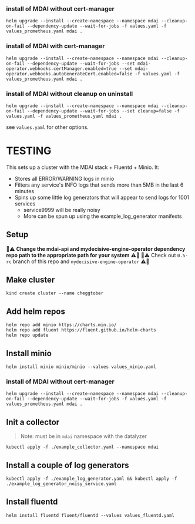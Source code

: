 ### install of MDAI without cert-manager

    helm upgrade --install --create-namespace --namespace mdai --cleanup-on-fail --dependency-update --wait-for-jobs -f values.yaml -f values_prometheus.yaml mdai .

### install of MDAI with cert-manager

    helm upgrade --install --create-namespace --namespace mdai --cleanup-on-fail --dependency-update --wait-for-jobs --set mdai-operator.webhooks.certManager.enabled=true --set mdai-operator.webhooks.autoGenerateCert.enabled=false -f values.yaml -f values_prometheus.yaml mdai .

### install of MDAI without cleanup on uninstall

    helm upgrade --install --create-namespace --namespace mdai --cleanup-on-fail --dependency-update --wait-for-jobs --set cleanup=false -f values.yaml -f values_prometheus.yaml mdai .

see `values.yaml` for other options.

# TESTING

This sets up a cluster with the MDAI stack + Fluentd + Minio. It:

- Stores all ERROR/WARNING logs in minio
- Filters any service's INFO logs that sends more than 5MB in the last 6 minutes
- Spins up some little log generators that will appear to send logs for 1001 services
  - service9999 will be really noisy
  - More can be spun up using the example_log_generator manifests

## Setup

🚧⚠️ **Change the mdai-api and mydecisive-engine-operator dependency repo path to the appropriate path for your system** ⚠️🚧
🚧⚠️ Check out `0.5-rc` branch of this repo and `mydecisive-engine-operator` ⚠️🚧

## Make cluster

    kind create cluster --name cheggtober

## Add helm repos

    helm repo add minio https://charts.min.io/
    helm repo add fluent https://fluent.github.io/helm-charts
    helm repo update

## Install minio

    helm install minio minio/minio --values values_minio.yaml

### install of MDAI without cert-manager

    helm upgrade --install --create-namespace --namespace mdai --cleanup-on-fail --dependency-update --wait-for-jobs -f values.yaml -f values_prometheus.yaml mdai .

## Init a collector

> Note: must be in `mdai` namespace with the datalyzer

    kubectl apply -f ./example_collector.yaml --namespace mdai

## Install a couple of log generators

    kubectl apply -f ./example_log_generator.yaml && kubectl apply -f ./example_log_generator_noisy_service.yaml

## Install fluentd

    helm install fluentd fluent/fluentd --values values_fluentd.yaml
